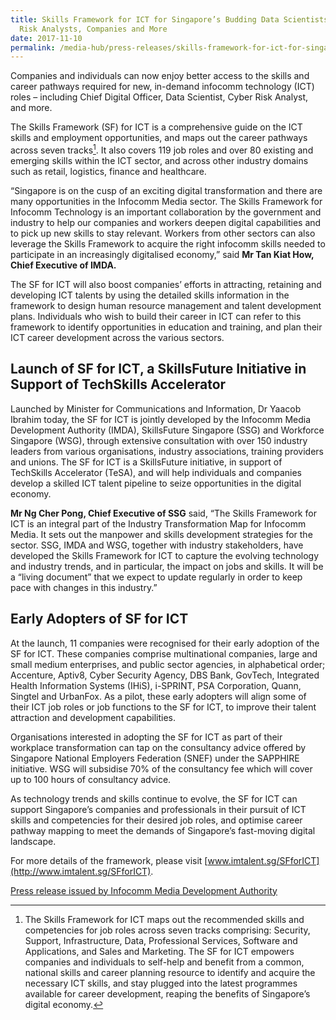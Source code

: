 ```yaml
---
title: Skills Framework for ICT for Singapore’s Budding Data Scientists, Cyber
  Risk Analysts, Companies and More
date: 2017-11-10
permalink: /media-hub/press-releases/skills-framework-for-ict-for-singapores-budding-data-scientists-cyber-risk-analysts-companies
---
```

Companies and individuals can now enjoy better access to the skills and career pathways required for new, in-demand infocomm technology (ICT) roles – including Chief Digital Officer, Data Scientist, Cyber Risk Analyst, and more.

The Skills Framework (SF) for ICT is a comprehensive guide on the ICT skills and employment opportunities, and maps out the career pathways across seven tracks[^1]. It also covers 119 job roles and over 80 existing and emerging skills within the ICT sector, and across other industry domains such as retail, logistics, finance and healthcare.

[^1]: The Skills Framework for ICT maps out the recommended skills and competencies for job roles across seven tracks comprising: Security, Support, Infrastructure, Data, Professional Services, Software and Applications, and Sales and Marketing.
The SF for ICT empowers companies and individuals to self-help and benefit from a common, national skills and career planning resource to identify and acquire the necessary ICT skills, and stay plugged into the latest programmes available for career development, reaping the benefits of Singapore’s digital economy.

“Singapore is on the cusp of an exciting digital transformation and there are many opportunities in the Infocomm Media sector. The Skills Framework for Infocomm Technology is an important collaboration by the government and industry to help our companies and workers deepen digital capabilities and to pick up new skills to stay relevant. Workers from other sectors can also leverage the Skills Framework to acquire the right infocomm skills needed to participate in an increasingly digitalised economy,” said **Mr Tan Kiat How, Chief Executive of IMDA.**

The SF for ICT will also boost companies’ efforts in attracting, retaining and developing ICT talents by using the detailed skills information in the framework to design human resource management and talent development plans. Individuals who wish to build their career in ICT can refer to this framework to identify opportunities in education and training, and plan their ICT career development across the various sectors.

## Launch of SF for ICT, a SkillsFuture Initiative in Support of TechSkills Accelerator

Launched by Minister for Communications and Information, Dr Yaacob Ibrahim today, the SF for ICT is jointly developed by the Infocomm Media Development Authority (IMDA), SkillsFuture Singapore (SSG) and Workforce Singapore (WSG), through extensive consultation with over 150 industry leaders from various organisations, industry associations, training providers and unions. The SF for ICT is a SkillsFuture initiative, in support of TechSkills Accelerator (TeSA), and will help individuals and companies develop a skilled ICT talent pipeline to seize opportunities in the digital economy.

**Mr Ng Cher Pong, Chief Executive of SSG** said, “The Skills Framework for ICT is an integral part of the Industry Transformation Map for Infocomm Media. It sets out the manpower and skills development strategies for the sector. SSG, IMDA and WSG, together with industry stakeholders, have developed the Skills Framework for ICT to capture the evolving technology and industry trends, and in particular, the impact on jobs and skills. It will be a “living document” that we expect to update regularly in order to keep pace with changes in this industry.”

## Early Adopters of SF for ICT

At the launch, 11 companies were recognised for their early adoption of the SF for ICT. These companies comprise multinational companies, large and small medium enterprises, and public sector agencies, in alphabetical order; Accenture, Aptiv8, Cyber Security Agency, DBS Bank, GovTech, Integrated Health Information Systems (IHiS), i-SPRINT, PSA Corporation, Quann, Singtel and UrbanFox. As a pilot, these early adopters will align some of their ICT job roles or job functions to the SF for ICT, to improve their talent attraction and development capabilities.

Organisations interested in adopting the SF for ICT as part of their workplace transformation can tap on the consultancy advice offered by Singapore National Employers Federation (SNEF) under the SAPPHIRE initiative. WSG will subsidise 70% of the consultancy fee which will cover up to 100 hours of consultancy advice.

As technology trends and skills continue to evolve, the SF for ICT can support Singapore’s companies and professionals in their pursuit of ICT skills and competencies for their desired job roles, and optimise career pathway mapping to meet the demands of Singapore’s fast-moving digital landscape.

For more details of the framework, please visit [www.imtalent.sg/SFforICT](http://www.imtalent.sg/SFforICT).

[Press release issued by Infocomm Media Development Authority](https://www.imda.gov.sg/news-and-events/Media-Room/Media-Releases/2017/skills-framework-for-ict)